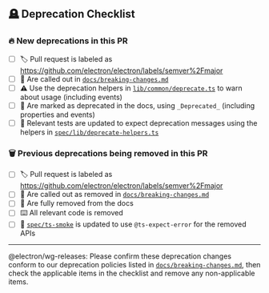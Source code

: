 ## 🪦 Deprecation Checklist

### 🔥 New deprecations in this PR

- [ ] 🏷️ Pull request is labeled as https://github.com/electron/electron/labels/semver%2Fmajor
- [ ] 📢 Are called out in [`docs/breaking-changes.md`][]
- [ ] ⚠️ Use the deprecation helpers in [`lib/common/deprecate.ts`](https://github.com/electron/electron/blob/main/lib/common/deprecate.ts) to warn about usage (including events)
- [ ] 📝 Are marked as deprecated in the docs, using `_Deprecated_` (including properties and events)
- [ ] 🧪 Relevant tests are updated to expect deprecation messages using the helpers in [`spec/lib/deprecate-helpers.ts`](https://github.com/electron/electron/blob/main/spec/lib/deprecate-helpers.ts)

### 🗑️ Previous deprecations being removed in this PR

- [ ] 🏷️ Pull request is labeled as https://github.com/electron/electron/labels/semver%2Fmajor
- [ ] 📢 Are called out as removed in [`docs/breaking-changes.md`][]
- [ ] 📝 Are fully removed from the docs
- [ ] ⌨️ All relevant code is removed
- [ ] 🧪 [`spec/ts-smoke`](https://github.com/electron/electron/tree/main/spec/ts-smoke) is updated to use `@ts-expect-error` for the removed APIs

---

@electron/wg-releases: Please confirm these deprecation changes conform to our deprecation policies listed in [`docs/breaking-changes.md`][], then check the applicable items in the checklist and remove any non-applicable items.

[`docs/breaking-changes.md`]: https://github.com/electron/electron/blob/main/docs/breaking-changes.md
